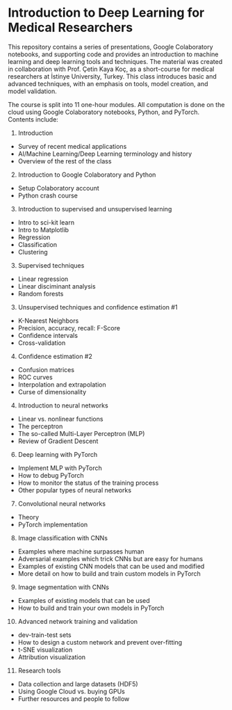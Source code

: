 # Introduction to Deep Learning for Medical Researchers
This repository contains a series of presentations, Google Colaboratory notebooks, and supporting code and provides an introduction to machine learning and deep learning tools and techniques. The material was created in collaboration with Prof. Çetin Kaya Koç, as a short-course for medical researchers at İstinye University, Turkey. This class introduces basic and advanced techniques, with an emphasis on tools, model creation, and model validation.

The course is split into 11 one-hour modules. All computation is done on the cloud using Google Colaboratory notebooks, Python, and PyTorch. Contents include:
1. Introduction
* Survey of recent medical applications  
* AI/Machine Learning/Deep Learning terminology and history
* Overview of the rest of the class

2. Introduction to Google Colaboratory and Python
* Setup Colaboratory account
* Python crash course

3. Introduction to supervised and unsupervised learning
* Intro to sci-kit learn
* Intro to Matplotlib
* Regression
* Classification
* Clustering

3. Supervised techniques
* Linear regression
* Linear disciminant analysis
* Random forests

3. Unsupervised techniques and confidence estimation #1
* K-Nearest Neighbors
* Precision, accuracy, recall: F-Score
* Confidence intervals
* Cross-validation

4. Confidence estimation #2
* Confusion matrices
* ROC curves
* Interpolation and extrapolation
* Curse of dimensionality 

4. Introduction to neural networks
* Linear vs. nonlinear functions
* The perceptron
* The so-called Multi-Layer Perceptron (MLP)
* Review of Gradient Descent

6. Deep learning with PyTorch
* Implement MLP with PyTorch
* How to debug PyTorch
* How to monitor the status of the training process
* Other popular types of neural networks

7. Convolutional neural networks
* Theory
* PyTorch implementation

8. Image classification with CNNs
* Examples where machine surpasses human
* Adversarial examples which trick CNNs but are easy for humans
* Examples of existing CNN models that can be used and modified
* More detail on how to build and train custom models in PyTorch

9. Image segmentation with CNNs
* Examples of existing models that can be used
* How to build and train your own models in PyTorch

10. Advanced network training and validation
* dev-train-test sets
* How to design a custom network and prevent over-fitting
* t-SNE visualization
* Attribution visualization

11. Research tools
* Data collection and large datasets (HDF5)
* Using Google Cloud vs. buying GPUs
* Further resources and people to follow
